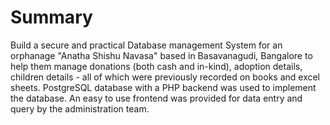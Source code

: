 # Summary

Build a secure and practical Database management System for an orphanage "Anatha Shishu Navasa" based in Basavanagudi, Bangalore to help them manage donations (both cash and in-kind), adoption details, children details - all of which were previously recorded on books and excel sheets. PostgreSQL database with a PHP backend was used to implement the database. An easy to use frontend was provided for data entry and query by the administration team.

